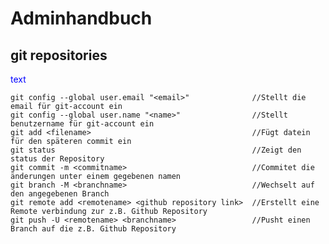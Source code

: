 # Adminhandbuch

## git repositories
<span style="color:blue">text </span>
```git init                                           //Startet eine repository
git config --global user.email "<email>"              //Stellt die email für git-account ein
git config --global user.name "<name>"                //Stellt benutzername für git-account ein
git add <filename>                                    //Fügt datein für den späteren commit ein
git status                                            //Zeigt den status der Repository
git commit -m <commitname>                            //Commitet die änderungen unter einem gegebenen namen
git branch -M <branchname>                            //Wechselt auf den angegebenen Branch
git remote add <remotename> <github repository link>  //Erstellt eine Remote verbindung zur z.B. Github Repository
git push -U <remotename> <branchname>                 //Pusht einen Branch auf die z.B. Github Repository
```
